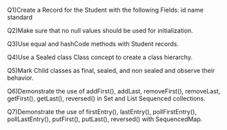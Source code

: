 Q1)Create a Record for the Student with the following Fields: id name standard

Q2)Make sure that no null values should be used for initialization.

Q3)Use equal and hashCode methods with Student records.

Q4)Use a Sealed class Class concept to create a class hierarchy.

Q5)Mark Child classes as final, sealed, and non sealed and observe their behavior.

Q6)Demonstrate the use of addFirst(), addLast, removeFirst(), removeLast, getFirst(), getLast(), reversed() in Set and List Sequenced collections.

Q7)Demonstrate the use of firstEntry(), lastEntry(), pollFirstEntry(), pollLastEntry(), putFirst(), putLast(), reversed() with SequencedMap.
